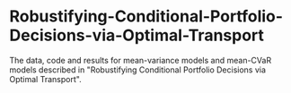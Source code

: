 # Robustifying-Conditional-Portfolio-Decisions-via-Optimal-Transport

The data, code and results for mean-variance models and mean-CVaR models described in "Robustifying Conditional Portfolio Decisions via Optimal Transport".
